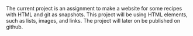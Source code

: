 The current project is an assignment to make a website for some recipes with HTML and git as snapshots.
This project will be using HTML elements, such as lists, images, and links.
The project will later on be published on github.